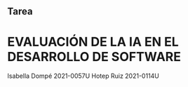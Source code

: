 ## Tarea
# EVALUACIÓN DE LA IA EN EL DESARROLLO DE SOFTWARE
Isabella Dompé 2021-0057U
Hotep Ruiz 2021-0114U